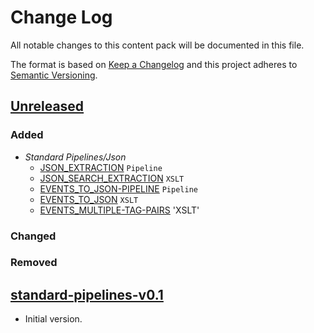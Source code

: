 # Change Log

All notable changes to this content pack will be documented in this file.

The format is based on [Keep a Changelog](http://keepachangelog.com/)
and this project adheres to [Semantic Versioning](http://semver.org/).

## [Unreleased]

### Added
* _Standard Pipelines/Json_ 
    * [JSON_EXTRACTION](#JSON_EXTRACTION) `Pipeline`
    * [JSON_SEARCH_EXTRACTION](#JSON_SEARCH_EXTRACTION) `XSLT`
    * [EVENTS_TO_JSON-PIPELINE](#EVENTS_TO_JSON-PIPELINE) `Pipeline`
    * [EVENTS_TO_JSON](#EVENTS_TO_JSON) `XSLT`
    * [EVENTS_MULTIPLE-TAG-PAIRS](#EVENTS_MULTIPLE-TAG-PAIRS) 'XSLT'
    
### Changed

### Removed

## [standard-pipelines-v0.1]

* Initial version.


[Unreleased]: https://github.com/gchq/stroom-content/compare/standard-pipelines-v0.1...HEAD
[standard-pipelines-v0.1]: https://github.com/gchq/stroom-content/compare/standard-pipelines-v0.1...standard-pipelines-v0.1

